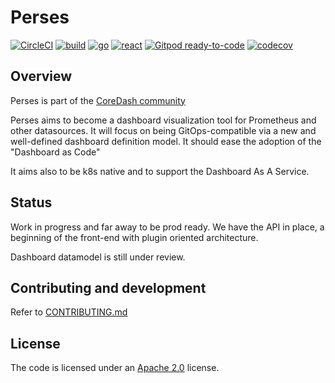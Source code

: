 Perses
======
[![CircleCI](https://circleci.com/gh/perses/perses.svg?style=shield)](https://circleci.com/gh/perses/perses)
[![build](https://github.com/perses/perses/workflows/build/badge.svg)](https://github.com/perses/perses/actions?query=workflow%3Abuild)
[![go](https://github.com/perses/perses/workflows/go/badge.svg)](https://github.com/perses/perses/actions?query=workflow%3Ago)
[![react](https://github.com/perses/perses/workflows/react/badge.svg)](https://github.com/perses/perses/actions?query=workflow%3React)
[![Gitpod ready-to-code](https://img.shields.io/badge/Gitpod-ready--to--code-blue?logo=gitpod)](https://gitpod.io/#https://github.com/perses/perses)
[![codecov](https://codecov.io/gh/perses/perses/branch/master/graph/badge.svg?token=M37Y9VSVB5)](https://codecov.io/gh/perses/perses)

## Overview

Perses is part of the [CoreDash community](https://github.com/coredashio/community)

Perses aims to become a dashboard visualization tool for Prometheus and other datasources. It will focus on being
GitOps-compatible via a new and well-defined dashboard definition model. It should ease the adoption of the "Dashboard
as Code"

It aims also to be k8s native and to support the Dashboard As A Service.

## Status

Work in progress and far away to be prod ready. We have the API in place, a beginning of the front-end with plugin
oriented architecture.

Dashboard datamodel is still under review.

## Contributing and development

Refer to [CONTRIBUTING.md](CONTRIBUTING.md)

## License

The code is licensed under an [Apache 2.0](./LICENSE) license.
